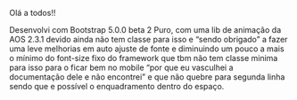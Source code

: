 
Olá a todos!!

Desenvolvi com Bootstrap 5.0.0 beta 2 Puro, com uma lib de animação da AOS 2.3.1 devido ainda não tem classe para isso e “sendo obrigado” a fazer uma leve melhorias em auto ajuste de fonte e diminuindo um pouco a mais o mínimo do font-size fixo do framework que tbm não tem classe minima para isso para o ficar bem no mobile “por que eu vasculhei a documentação dele e não encontrei” e que não quebre para segunda linha sendo que e possível o enquadramento dentro do espaço.
